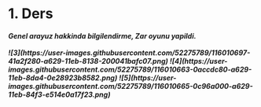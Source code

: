 
<h1> 1. Ders
  
<h5>Genel arayuz hakkinda bilgilendirme, Zar oyunu yapildi.<br><br>
  ![3](https://user-images.githubusercontent.com/52275789/116010697-41a2f280-a629-11eb-8138-200041bafc07.png)
  ![4](https://user-images.githubusercontent.com/52275789/116010663-0accdc80-a629-11eb-8da4-0e28923b8582.png)
  ![5](https://user-images.githubusercontent.com/52275789/116010665-0c96a000-a629-11eb-84f3-e514e0a17f23.png)

  
